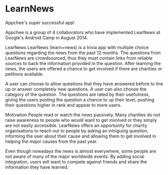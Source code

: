 LearnNews
=========

Appchee's super successful app!

Appchee is a group of 4 collaborators who have implemented LearNews at Google's Android Camp in August 2014.

LearNews 
LearNews (learn+news) is a trivia app with multiple choice questions regarding the news from the past 12 months. The questions from LearNews are crowdsourced, thus they must contain links from reliable sources to back the information provided in the question. After learning the news, the users are offered a chance to get involved if there are charities or petitions available.

A user can choose to allow questions that they have answered before to line up or answer completely new questions. A user can also choose the category of the question. The questions are rated by their usefulness, giving the users posting the question a chance to up their level, pushing their questions higher in rank and appear to more users.

Motivation
People read or watch the news passively. Many charities do not raise awareness to people who would want to get involved or they simply are not easily accessible. LearNews offers an opportunity for charity organisations to reach out to people by asking an intriguing question, informing the user about their cause and allowing them to get involved in helping the major causes from the past year.

Even though nowadays the news is almost everywhere, some people are not aware of many of the major worldwide events. By adding social integration, users will want to compete against friends and share the information they have learned.



